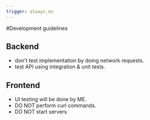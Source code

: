 ```yaml
---
trigger: always_on
---
```


#Development guidelines

## Backend

- don't test implementation by doing network requests.
- test API using integration & unit tests.

## Frontend

- UI testing will be done by ME.
- DO NOT perform curl commands.
- DO NOT start servers
